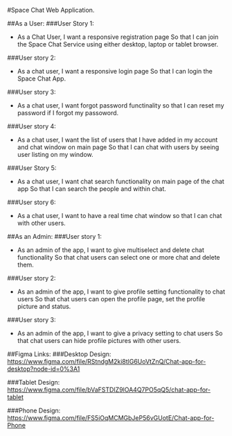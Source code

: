#Space Chat Web Application.

##As a User:
###User Story 1:
- As a Chat User, I want a responsive registration page 
  So that I can join the Space Chat Service using either desktop, laptop or tablet browser.
	
###User story 2:
- As a chat user, I want a responsive login page
  So that I can login the Space Chat App.
	
###User story 3:
- As a chat user, I want forgot password functinality
  so that I can reset my password if I forgot my passoword.
	
###User story 4:
- As a chat user, I want the list of users that I have added in my account and chat window on main page
  So that I can chat with users by seeing user listing on my window.


###User Story 5:
- As a chat user, I want chat search functionality on main page of the chat app
  So that I can search the people and within chat. 
	
###User story 6:
- As a chat user, I want to have  a real time chat window 
  so that I can chat with other users.	
		

##As an Admin:
###User story 1:
- As an admin of the app, I want to give multiselect and delete chat functionality
  So that chat users can select one or more chat and delete them.
	
###User story 2:
- As an admin of the app, I want to give profile setting functionality to chat users 
  So that chat users can open the profile page, set the profile picture and status.

###User story 3:
- As an admin of the app, I want to give a privacy setting to chat users
  So that chat users can hide profile pictures with other users.	

##Figma Links:
###Desktop Design: https://www.figma.com/file/RStndgM2ki8tlG6UoVtZnQ/Chat-app-for-desktop?node-id=0%3A1

###Tablet Design: https://www.figma.com/file/bVaFSTDIZ9lOA4Q7PO5qQ5/chat-app-for-tablet

###Phone Design: https://www.figma.com/file/FS5iOqMCMGbJeP56vGUotE/Chat-app-for-Phone
